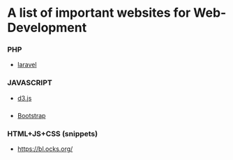 # A list of important websites for Web-Development

### PHP
- [laravel](https://laravel.com/)


### JAVASCRIPT
- [d3.js](https://d3js.org) 


###
- [Bootstrap](http://getbootstrap.com/)

### HTML+JS+CSS (snippets)
- https://bl.ocks.org/

